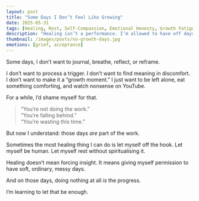 ```yaml
---
layout: post
title: "Some Days I Don’t Feel Like Growing"
date: 2025-05-31
tags: [Healing, Rest, Self-Compassion, Emotional Honesty, Growth Fatigue]
description: "Healing isn’t a performance. I’m allowed to have off days too."
thumbnail: /images/posts/no-growth-days.jpg
emotions: [grief, acceptance]
---
```


Some days, I don’t want to journal, breathe, reflect, or reframe.

I don’t want to process a trigger. I don’t want to find meaning in discomfort. I don’t want to make it a “growth moment.” I just want to be left alone, eat something comforting, and watch nonsense on YouTube.

For a while, I’d shame myself for that.  
> “You’re not doing the work.”  
> “You’re falling behind.”  
> “You’re wasting this time.”

But now I understand: those days *are* part of the work.

Sometimes the most healing thing I can do is let myself off the hook. Let myself be human. Let myself rest without spiritualising it.

Healing doesn’t mean forcing insight. It means giving myself permission to have soft, ordinary, messy days.

And on those days, doing nothing at all *is* the progress.

I’m learning to let that be enough.
